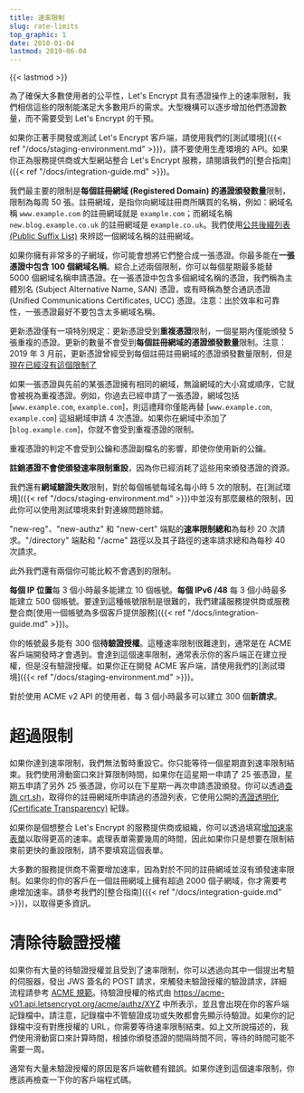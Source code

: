 ```yaml
---
title: 速率限制
slug: rate-limits
top_graphic: 1
date: 2018-01-04
lastmod: 2019-06-04
---
```


{{< lastmod >}}

為了確保大多數使用者的公平性，Let's Encrypt 具有憑證操作上的速率限制，我們相信這些的限制能滿足大多數用戶的需求。大型機構可以逐步增加他們憑證數量，而不需要受到 Let's Encrypt 的干預。

如果你正著手開發或測試 Let's Encrypt 客戶端，請使用我們的[測試環境]({{< ref "/docs/staging-environment.md" >}})，請不要使用生產環境的 API。如果你正為服務提供商或大型網站整合 Let's Encrypt 服務，請閱讀我們的[整合指南]({{< ref "/docs/integration-guide.md" >}})。

我們最主要的限制是<a name="certificates-per-registered-domain"></a>**每個註冊網域 (Registered Domain) 的憑證頒發數量**限制，限制為每周 50 張。註冊網域，是指你向網域註冊商所購買的名稱，例如：網域名稱 `www.example.com` 的註冊網域就是 `example.com`；而網域名稱 `new.blog.example.co.uk` 的註冊網域是 `example.co.uk`。我們使用[公共後綴列表 (Public Suffix List)](https://publicsuffix.org) 來辨認一個網域名稱的註冊網域。

如果你擁有非常多的子網域，你可能會想將它們整合成一張憑證。你最多能在<a name="names-per-certificate"></a>**一張憑證中包含 100 個網域名稱**。綜合上述兩個限制，你可以每個星期最多能替 5000 個網域名稱申請憑證。在一張憑證中包含多個網域名稱的憑證，我們稱為主體別名 (Subject Alternative Name, SAN) 憑證，或有時稱為整合通訊憑證 (Unified Communications Certificates, UCC) 憑證。注意：出於效率和可靠性，一張憑證最好不要包含太多網域名稱。

更新憑證僅有一項特別規定：更新憑證受到**重複憑證**限制，一個星期內僅能頒發 5 張重複的憑證。更新的數量不會受到**每個註冊網域的憑證頒發數量**限制。注意：2019 年 3 月前，更新憑證曾經受到每個註冊註冊網域的憑證頒發數量限制，但是[現在已經沒有這個限制了](https://community.letsencrypt.org/t/rate-limits-fixing-certs-per-name-rate-limit-order-of-operations-gotcha/88189)

如果一張憑證與先前的某張憑證擁有相同的網域，無論網域的大小寫或順序，它就會被視為重複憑證。例如，你過去已經申請了一張憑證，網域包括 [`www.example.com`, `example.com`]，則這禮拜你僅能再替 [`www.example.com`, `example.com`] 這組網域申請 4 次憑證。如果你在網域中添加了 [`blog.example.com`]，你就不會受到重複憑證的限制。

重複憑證的判定不會受到公鑰和憑證副檔名的影響，即使你使用新的公鑰。

**註銷憑證不會使頒發速率限制重設**，因為你已經消耗了這些用來頒發憑證的資源。

我們還有<a name="failed-validations"></a>**網域驗證失敗**限制，對於每個帳號每域名每小時 5 次的限制。在[測試環境]({{< ref "/docs/staging-environment.md" >}})中並沒有那麼嚴格的限制，因此你可以使用測試環境來針對連線問題除錯。

"new-reg"、"new-authz" 和 "new-cert" 端點的<a
name="overall-requests"></a>**速率限制總和**為每秒 20 次請求。"/directory" 端點和 "/acme" 路徑以及其子路徑的速率請求總和為每秒 40 次請求。

此外我們還有兩個你可能比較不會遇到的限制。

<a name="accounts-per-ip-address"></a>**每個 IP 位置**每 3 個小時最多能建立 10 個帳號。**每個 IPv6 /48** 每 3 個小時最多能建立 500 個帳號。要達到這種帳號限制是很難的，我們建議服務提供商或服務整合商[使用一個帳號為多個客戶提供服務]({{< ref "/docs/integration-guide.md" >}})。

你的帳號最多能有 300 個**待驗證授權**。這種速率限制很難達到，通常是在 ACME 客戶端開發時才會遇到。會達到這個速率限制，通常表示你的客戶端正在建立授權，但是沒有驗證授權。如果你正在開發 ACME 客戶端，請使用我們的[測試環境]({{< ref "/docs/staging-environment.md" >}})。

對於使用 ACME v2 API 的使用者，每 3 個小時最多可以建立 300 個<a name="new-orders"></a>**新請求**。

# <a name="overrides"></a>超過限制

如果你達到速率限制，我們無法暫時重設它。你只能等待一個星期直到速率限制結束。我們使用滑動窗口來計算限制時間，如果你在這星期一申請了 25 張憑證，星期五申請了另外 25 張憑證，你可以在下星期一再次申請憑證頒發。你可以透過[查詢 crt.sh](https://crt.sh)，取得你的註冊網域所申請過的憑證列表，它使用公開的[憑證透明化 (Certificate Transparency)](https://www.certificate-transparency.org) 紀錄。

如果你是個想整合 Let's Encrypt 的服務提供商或組織，你可以透過填寫[增加速率表單](https://goo.gl/forms/plqRgFVnZbdGhE9n1)以取得更高的速率。處理表單需要幾周的時間，因此如果你只是想要在限制結束前更快的重設限制，請不要填寫這個表單。

大多數的服務提供商不需要增加速率，因為對於不同的註冊網域並沒有頒發速率限制。如果你的你的客戶在一個註冊網域上擁有超過 2000 個子網域，你才需要考慮增加速率。請參考我們的[整合指南]({{< ref "/docs/integration-guide.md" >}})，以取得更多資訊。

# <a name="clearing-pending"></a>清除待驗證授權

如果你有大量的待驗證授權並且受到了速率限制，你可以透過向其中一個提出考驗的伺服器，發出 JWS 簽名的 POST 請求，來觸發未驗證授權的驗證請求，詳細流程請參考 [ACME 規範](https://github.com/ietf-wg-acme/acme/blob/master/draft-ietf-acme-acme.md#responding-to-challenges)。待驗證授權的格式由 https://acme-v01.api.letsencrypt.org/acme/authz/XYZ 中所表示，並且會出現在你的客戶端記錄檔中。請注意，記錄檔中不管驗證成功或失敗都會先顯示待驗證。如果你的記錄檔中沒有對應授權的 URL，你需要等待速率限制結束。如上文所說描述的，我們使用滑動窗口來計算時間，根據你頒發憑證的間隔時間不同，等待的時間可能不需要一周。

通常有大量未驗證授權的原因是客戶端軟體有錯誤。如果你達到這個速率限制，你應該再檢查一下你的客戶端程式碼。